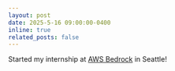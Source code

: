 ```yaml
---
layout: post
date: 2025-5-16 09:00:00-0400
inline: true
related_posts: false
---
```


Started my internship at [AWS Bedrock](https://aws.amazon.com/bedrock/?trk=36201f68-a9b0-45cc-849b-8ab260660e1c&sc_channel=ps&ef_id=Cj0KCQjwlrvBBhDnARIsAHEQgOQ9R5dSSARcni6q5V6spcF9-xVkBqF9oZmMe4EDfN_xPwgZ-0tRIEMaAmxyEALw_wcB:G:s&s_kwcid=AL!4422!3!692006004850!e!!g!!aws%20bedrock!21048268689!159639953975&gad_campaignid=21048268689&gbraid=0AAAAADjHtp-R-SFkK0sWoNPtZ0vzoeOZa&gclid=Cj0KCQjwlrvBBhDnARIsAHEQgOQ9R5dSSARcni6q5V6spcF9-xVkBqF9oZmMe4EDfN_xPwgZ-0tRIEMaAmxyEALw_wcB) in Seattle! 
